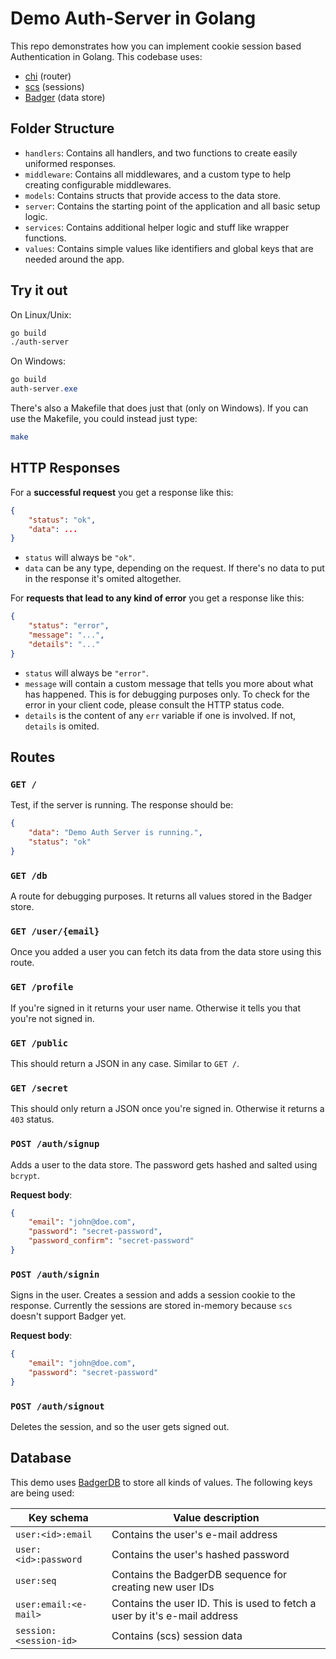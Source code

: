 # Demo Auth-Server in Golang

This repo demonstrates how you can implement cookie session based Authentication in Golang. This codebase uses:

- [chi](https://github.com/go-chi/chi) (router)
- [scs](https://github.com/alexedwards/scs) (sessions)
- [Badger](https://github.com/dgraph-io/badger) (data store)

## Folder Structure

- `handlers`: Contains all handlers, and two functions to create easily uniformed responses.
- `middleware`: Contains all middlewares, and a custom type to help creating configurable middlewares.
- `models`: Contains structs that provide access to the data store.
- `server`: Contains the starting point of the application and all basic setup logic.
- `services`: Contains additional helper logic and stuff like wrapper functions.
- `values`: Contains simple values like identifiers and global keys that are needed around the app.

## Try it out

On Linux/Unix:

~~~ bash
go build
./auth-server
~~~

On Windows:

~~~ powershell
go build
auth-server.exe
~~~

There's also a Makefile that does just that (only on Windows). If you can use the Makefile, you could instead just type:

~~~ bash
make
~~~

## HTTP Responses

For a **successful request** you get a response like this:

~~~json
{
	"status": "ok",
	"data": ...
}
~~~

- `status` will always be `"ok"`.
- `data` can be any type, depending on the request. If there's no data to put in the response it's omited altogether.

For **requests that lead to any kind of error** you get a response like this:

~~~json
{
	"status": "error",
	"message": "...",
	"details": "..."
}
~~~

- `status` will always be `"error"`.
- `message` will contain a custom message that tells you more about what has happened. This is for debugging purposes only. To check for the error in your client code, please consult the HTTP status code.
- `details` is the content of any `err` variable if one is involved. If not, `details` is omited.

## Routes

### `GET /`

Test, if the server is running. The response should be:

~~~ json
{
    "data": "Demo Auth Server is running.",
    "status": "ok"
}
~~~

### `GET /db`

A route for debugging purposes. It returns all values stored in the Badger store.

### `GET /user/{email}`

Once you added a user you can fetch its data from the data store using this route.

### `GET /profile`

If you're signed in it returns your user name. Otherwise it tells you that you're not signed in.

### `GET /public`

This should return a JSON in any case. Similar to `GET /`.

### `GET /secret`

This should only return a JSON once you're signed in. Otherwise it returns a `403` status.

### `POST /auth/signup`

Adds a user to the data store. The password gets hashed and salted using `bcrypt`.

**Request body**:

~~~ json
{
	"email": "john@doe.com",
	"password": "secret-password",
	"password_confirm": "secret-password"
}
~~~

### `POST /auth/signin`

Signs in the user. Creates a session and adds a session cookie to the response. Currently the sessions are stored in-memory because `scs` doesn't support Badger yet.

**Request body**:

~~~ json
{
	"email": "john@doe.com",
	"password": "secret-password"
}
~~~

### `POST /auth/signout`

Deletes the session, and so the user gets signed out.

## Database

This demo uses [BadgerDB](https://github.com/dgraph-io/badger) to store all kinds of values. The following keys are being used:

| Key schema | Value description |
| ---------- | ----------------- |
| `user:<id>:email` | Contains the user's e-mail address |
| `user:<id>:password` | Contains the user's hashed password |
| `user:seq` | Contains the BadgerDB sequence for creating new user IDs |
| `user:email:<e-mail>` | Contains the user ID. This is used to fetch a user by it's e-mail address |
| `session:<session-id>` | Contains (scs) session data |
